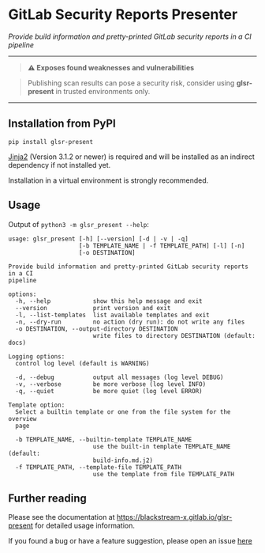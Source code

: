 # GitLab Security Reports Presenter

_Provide build information and pretty-printed GitLab security reports in a CI pipeline_

---
> **⚠ Exposes found weaknesses and vulnerabilities**

> Publishing scan results can pose a security risk,
> consider using **glsr-present** in trusted environments only.

---


## Installation from PyPI

```
pip install glsr-present
```

[Jinja2](https://pypi.org/project/Jinja2/) (Version 3.1.2 or newer)
is required and will be installed as an indirect dependency if not installed yet.

Installation in a virtual environment is strongly recommended.


## Usage

Output of `python3 -m glsr_present --help`:

```
usage: glsr_present [-h] [--version] [-d | -v | -q]
                    [-b TEMPLATE_NAME | -f TEMPLATE_PATH] [-l] [-n]
                    [-o DESTINATION]

Provide build information and pretty-printed GitLab security reports in a CI
pipeline

options:
  -h, --help            show this help message and exit
  --version             print version and exit
  -l, --list-templates  list available templates and exit
  -n, --dry-run         no action (dry run): do not write any files
  -o DESTINATION, --output-directory DESTINATION
                        write files to directory DESTINATION (default: docs)

Logging options:
  control log level (default is WARNING)

  -d, --debug           output all messages (log level DEBUG)
  -v, --verbose         be more verbose (log level INFO)
  -q, --quiet           be more quiet (log level ERROR)

Template option:
  Select a builtin template or one from the file system for the overview
  page

  -b TEMPLATE_NAME, --builtin-template TEMPLATE_NAME
                        use the built-in template TEMPLATE_NAME (default:
                        build-info.md.j2)
  -f TEMPLATE_PATH, --template-file TEMPLATE_PATH
                        use the template from file TEMPLATE_PATH
```


## Further reading

Please see the documentation at <https://blackstream-x.gitlab.io/glsr-present>
for detailed usage information.

If you found a bug or have a feature suggestion,
please open an issue [here](https://gitlab.com/blackstream-x/glsr-present/-/issues)

